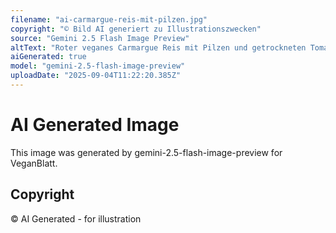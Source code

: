 ```yaml
---
filename: "ai-carmargue-reis-mit-pilzen.jpg"
copyright: "© Bild AI generiert zu Illustrationszwecken"
source: "Gemini 2.5 Flash Image Preview"
altText: "Roter veganes Carmargue Reis mit Pilzen und getrockneten Tomaten"
aiGenerated: true
model: "gemini-2.5-flash-image-preview"
uploadDate: "2025-09-04T11:22:20.385Z"
---
```


# AI Generated Image

This image was generated by gemini-2.5-flash-image-preview for VeganBlatt.

## Copyright
© AI Generated - for illustration
